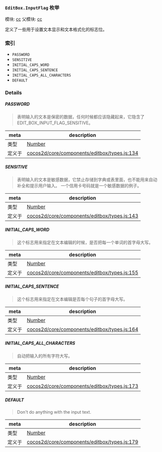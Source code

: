 ### `EditBox.InputFlag` 枚举



模块: [cc](../modules/cc.md)
父模块: [cc](../modules/cc.md)


定义了一些用于设置文本显示和文本格式化的标志位。


### 索引
  - `PASSWORD`
  - `SENSITIVE`
  - `INITIAL_CAPS_WORD`
  - `INITIAL_CAPS_SENTENCE`
  - `INITIAL_CAPS_ALL_CHARACTERS`
  - `DEFAULT`

### Details


##### PASSWORD

> 表明输入的文本是保密的数据，任何时候都应该隐藏起来，它隐含了 EDIT_BOX_INPUT_FLAG_SENSITIVE。

| meta | description |
|------|-------------|
| 类型 | <a href="https://developer.mozilla.org/en/JavaScript/Reference/Global_Objects/Number" class="crosslink external" target="_blank">Number</a> |
| 定义于 | [cocos2d/core/components/editbox/types.js:134](https://github.com/cocos-creator/engine/blob/e222465ce8426e5cf32052e4f37701f3a529ed18/cocos2d/core/components/editbox/types.js#L134) |



##### SENSITIVE

> 表明输入的文本是敏感数据，它禁止存储到字典或表里面，也不能用来自动补全和提示用户输入。
一个信用卡号码就是一个敏感数据的例子。

| meta | description |
|------|-------------|
| 类型 | <a href="https://developer.mozilla.org/en/JavaScript/Reference/Global_Objects/Number" class="crosslink external" target="_blank">Number</a> |
| 定义于 | [cocos2d/core/components/editbox/types.js:143](https://github.com/cocos-creator/engine/blob/e222465ce8426e5cf32052e4f37701f3a529ed18/cocos2d/core/components/editbox/types.js#L143) |



##### INITIAL_CAPS_WORD

> 这个标志用来指定在文本编辑的时候，是否把每一个单词的首字母大写。

| meta | description |
|------|-------------|
| 类型 | <a href="https://developer.mozilla.org/en/JavaScript/Reference/Global_Objects/Number" class="crosslink external" target="_blank">Number</a> |
| 定义于 | [cocos2d/core/components/editbox/types.js:155](https://github.com/cocos-creator/engine/blob/e222465ce8426e5cf32052e4f37701f3a529ed18/cocos2d/core/components/editbox/types.js#L155) |



##### INITIAL_CAPS_SENTENCE

> 这个标志用来指定在文本编辑是否每个句子的首字母大写。

| meta | description |
|------|-------------|
| 类型 | <a href="https://developer.mozilla.org/en/JavaScript/Reference/Global_Objects/Number" class="crosslink external" target="_blank">Number</a> |
| 定义于 | [cocos2d/core/components/editbox/types.js:164](https://github.com/cocos-creator/engine/blob/e222465ce8426e5cf32052e4f37701f3a529ed18/cocos2d/core/components/editbox/types.js#L164) |



##### INITIAL_CAPS_ALL_CHARACTERS

> 自动把输入的所有字符大写。

| meta | description |
|------|-------------|
| 类型 | <a href="https://developer.mozilla.org/en/JavaScript/Reference/Global_Objects/Number" class="crosslink external" target="_blank">Number</a> |
| 定义于 | [cocos2d/core/components/editbox/types.js:173](https://github.com/cocos-creator/engine/blob/e222465ce8426e5cf32052e4f37701f3a529ed18/cocos2d/core/components/editbox/types.js#L173) |



##### DEFAULT

> Don't do anything with the input text.

| meta | description |
|------|-------------|
| 类型 | <a href="https://developer.mozilla.org/en/JavaScript/Reference/Global_Objects/Number" class="crosslink external" target="_blank">Number</a> |
| 定义于 | [cocos2d/core/components/editbox/types.js:179](https://github.com/cocos-creator/engine/blob/e222465ce8426e5cf32052e4f37701f3a529ed18/cocos2d/core/components/editbox/types.js#L179) |


